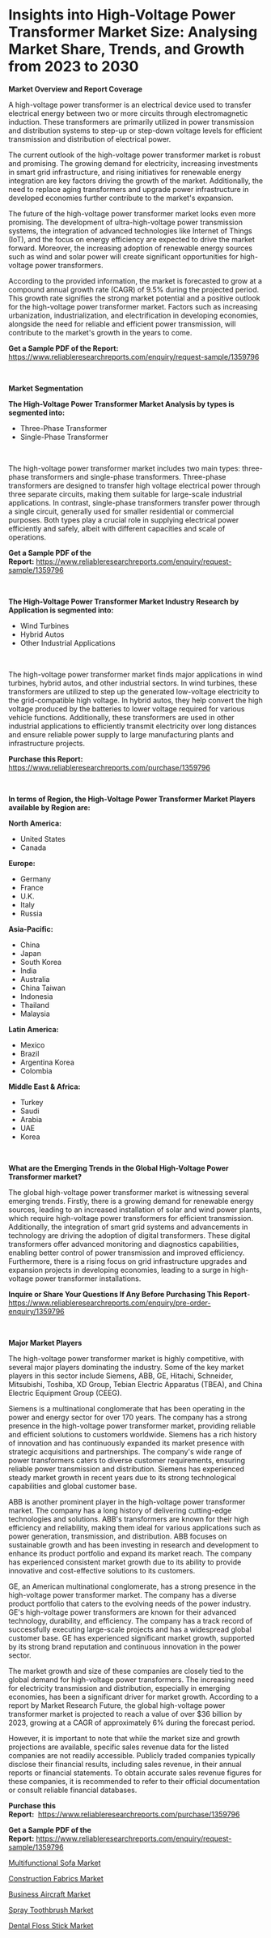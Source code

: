 <p><h1>Insights into High-Voltage Power Transformer Market Size: Analysing Market Share, Trends, and Growth from 2023 to 2030</h1></p><p><strong>Market Overview and Report Coverage</strong></p>
<p><p>A high-voltage power transformer is an electrical device used to transfer electrical energy between two or more circuits through electromagnetic induction. These transformers are primarily utilized in power transmission and distribution systems to step-up or step-down voltage levels for efficient transmission and distribution of electrical power.</p><p>The current outlook of the high-voltage power transformer market is robust and promising. The growing demand for electricity, increasing investments in smart grid infrastructure, and rising initiatives for renewable energy integration are key factors driving the growth of the market. Additionally, the need to replace aging transformers and upgrade power infrastructure in developed economies further contribute to the market's expansion.</p><p>The future of the high-voltage power transformer market looks even more promising. The development of ultra-high-voltage power transmission systems, the integration of advanced technologies like Internet of Things (IoT), and the focus on energy efficiency are expected to drive the market forward. Moreover, the increasing adoption of renewable energy sources such as wind and solar power will create significant opportunities for high-voltage power transformers.</p><p>According to the provided information, the market is forecasted to grow at a compound annual growth rate (CAGR) of 9.5% during the projected period. This growth rate signifies the strong market potential and a positive outlook for the high-voltage power transformer market. Factors such as increasing urbanization, industrialization, and electrification in developing economies, alongside the need for reliable and efficient power transmission, will contribute to the market's growth in the years to come.</p></p>
<p><strong>Get a Sample PDF of the Report:</strong> <a href="https://www.reliableresearchreports.com/enquiry/request-sample/1359796">https://www.reliableresearchreports.com/enquiry/request-sample/1359796</a></p>
<p>&nbsp;</p>
<p><strong>Market Segmentation</strong></p>
<p><strong>The High-Voltage Power Transformer Market Analysis by types is segmented into:</strong></p>
<p><ul><li>Three-Phase Transformer</li><li>Single-Phase Transformer</li></ul></p>
<p>&nbsp;</p>
<p><p>The high-voltage power transformer market includes two main types: three-phase transformers and single-phase transformers. Three-phase transformers are designed to transfer high voltage electrical power through three separate circuits, making them suitable for large-scale industrial applications. In contrast, single-phase transformers transfer power through a single circuit, generally used for smaller residential or commercial purposes. Both types play a crucial role in supplying electrical power efficiently and safely, albeit with different capacities and scale of operations.</p></p>
<p><strong>Get a Sample PDF of the Report:</strong>&nbsp;<a href="https://www.reliableresearchreports.com/enquiry/request-sample/1359796">https://www.reliableresearchreports.com/enquiry/request-sample/1359796</a></p>
<p>&nbsp;</p>
<p><strong>The High-Voltage Power Transformer Market Industry Research by Application is segmented into:</strong></p>
<p><ul><li>Wind Turbines</li><li>Hybrid Autos</li><li>Other Industrial Applications</li></ul></p>
<p>&nbsp;</p>
<p><p>The high-voltage power transformer market finds major applications in wind turbines, hybrid autos, and other industrial sectors. In wind turbines, these transformers are utilized to step up the generated low-voltage electricity to the grid-compatible high voltage. In hybrid autos, they help convert the high voltage produced by the batteries to lower voltage required for various vehicle functions. Additionally, these transformers are used in other industrial applications to efficiently transmit electricity over long distances and ensure reliable power supply to large manufacturing plants and infrastructure projects.</p></p>
<p><strong>Purchase this Report:</strong>&nbsp; <a href="https://www.reliableresearchreports.com/purchase/1359796">https://www.reliableresearchreports.com/purchase/1359796</a></p>
<p>&nbsp;</p>
<p><strong>In terms of Region, the High-Voltage Power Transformer Market Players available by Region are:</strong></p>
<p>
    <p> <strong> North America: </strong>
        <ul>
            <li>United States</li>
            <li>Canada</li>
        </ul>
        </p> 
    <p> <strong> Europe: </strong>
        <ul>
            <li>Germany</li>
            <li>France</li>
            <li>U.K.</li>
            <li>Italy</li>
            <li>Russia</li>
        </ul>
        </p> 
    <p> <strong> Asia-Pacific: </strong>
        <ul>
            <li>China</li>
            <li>Japan</li>
            <li>South Korea</li>
            <li>India</li>
            <li>Australia</li>
            <li>China Taiwan</li>
            <li>Indonesia</li>
            <li>Thailand</li>
            <li>Malaysia</li>
        </ul>
        </p> 
    <p> <strong> Latin America: </strong>
        <ul>
            <li>Mexico</li>
            <li>Brazil</li>
            <li>Argentina Korea</li>
            <li>Colombia</li>
        </ul>
        </p> 
    <p> <strong> Middle East & Africa: </strong>
        <ul>
            <li>Turkey</li>
            <li>Saudi</li>
            <li>Arabia</li>
            <li>UAE</li>
            <li>Korea</li>
        </ul>
    </p>
    </p>
<p>&nbsp;</p>
<p><strong>What are the Emerging Trends in the Global High-Voltage Power Transformer market?</strong></p>
<p><p>The global high-voltage power transformer market is witnessing several emerging trends. Firstly, there is a growing demand for renewable energy sources, leading to an increased installation of solar and wind power plants, which require high-voltage power transformers for efficient transmission. Additionally, the integration of smart grid systems and advancements in technology are driving the adoption of digital transformers. These digital transformers offer advanced monitoring and diagnostics capabilities, enabling better control of power transmission and improved efficiency. Furthermore, there is a rising focus on grid infrastructure upgrades and expansion projects in developing economies, leading to a surge in high-voltage power transformer installations.</p></p>
<p><strong>Inquire or Share Your Questions If Any Before Purchasing This Report</strong>- <a href="https://www.reliableresearchreports.com/enquiry/pre-order-enquiry/1359796">https://www.reliableresearchreports.com/enquiry/pre-order-enquiry/1359796</a></p>
<p>&nbsp;</p>
<p><strong>Major Market Players</strong></p>
<p><p>The high-voltage power transformer market is highly competitive, with several major players dominating the industry. Some of the key market players in this sector include Siemens, ABB, GE, Hitachi, Schneider, Mitsubishi, Toshiba, XD Group, Tebian Electric Apparatus (TBEA), and China Electric Equipment Group (CEEG).</p><p>Siemens is a multinational conglomerate that has been operating in the power and energy sector for over 170 years. The company has a strong presence in the high-voltage power transformer market, providing reliable and efficient solutions to customers worldwide. Siemens has a rich history of innovation and has continuously expanded its market presence with strategic acquisitions and partnerships. The company's wide range of power transformers caters to diverse customer requirements, ensuring reliable power transmission and distribution. Siemens has experienced steady market growth in recent years due to its strong technological capabilities and global customer base.</p><p>ABB is another prominent player in the high-voltage power transformer market. The company has a long history of delivering cutting-edge technologies and solutions. ABB's transformers are known for their high efficiency and reliability, making them ideal for various applications such as power generation, transmission, and distribution. ABB focuses on sustainable growth and has been investing in research and development to enhance its product portfolio and expand its market reach. The company has experienced consistent market growth due to its ability to provide innovative and cost-effective solutions to its customers.</p><p>GE, an American multinational conglomerate, has a strong presence in the high-voltage power transformer market. The company has a diverse product portfolio that caters to the evolving needs of the power industry. GE's high-voltage power transformers are known for their advanced technology, durability, and efficiency. The company has a track record of successfully executing large-scale projects and has a widespread global customer base. GE has experienced significant market growth, supported by its strong brand reputation and continuous innovation in the power sector.</p><p>The market growth and size of these companies are closely tied to the global demand for high-voltage power transformers. The increasing need for electricity transmission and distribution, especially in emerging economies, has been a significant driver for market growth. According to a report by Market Research Future, the global high-voltage power transformer market is projected to reach a value of over $36 billion by 2023, growing at a CAGR of approximately 6% during the forecast period.</p><p>However, it is important to note that while the market size and growth projections are available, specific sales revenue data for the listed companies are not readily accessible. Publicly traded companies typically disclose their financial results, including sales revenue, in their annual reports or financial statements. To obtain accurate sales revenue figures for these companies, it is recommended to refer to their official documentation or consult reliable financial databases.</p></p>
<p><strong>Purchase this Report:</strong>&nbsp;&nbsp;<a href="https://www.reliableresearchreports.com/purchase/1359796">https://www.reliableresearchreports.com/purchase/1359796</a></p>
<p></p>
<p><strong>Get a Sample PDF of the Report:</strong>&nbsp;<a href="https://www.reliableresearchreports.com/enquiry/request-sample/1359796">https://www.reliableresearchreports.com/enquiry/request-sample/1359796</a></p>
<p><p><a href="https://www.linkedin.com/pulse/multifunctional-sofa-market-research-report-unlocks-analysis-c6m3e/">Multifunctional Sofa Market</a></p><p><a href="https://medium.com/@sanjoy753352/construction-fabrics-market-size-growth-forecast-2023-2030-7f593cd03ed5">Construction Fabrics Market</a></p><p><a href="https://medium.com/@sanjoy753352/business-aircraft-market-size-growth-forecast-2023-2030-2bfe856f0db1">Business Aircraft Market</a></p><p><a href="https://www.linkedin.com/pulse/spray-toothbrush-market-size-share-amp-trends-analysis-cjvje/">Spray Toothbrush Market</a></p><p><a href="https://www.linkedin.com/pulse/dental-floss-stick-market-share-amp-new-trends-analysis-report-pzpde/">Dental Floss Stick Market</a></p></p>